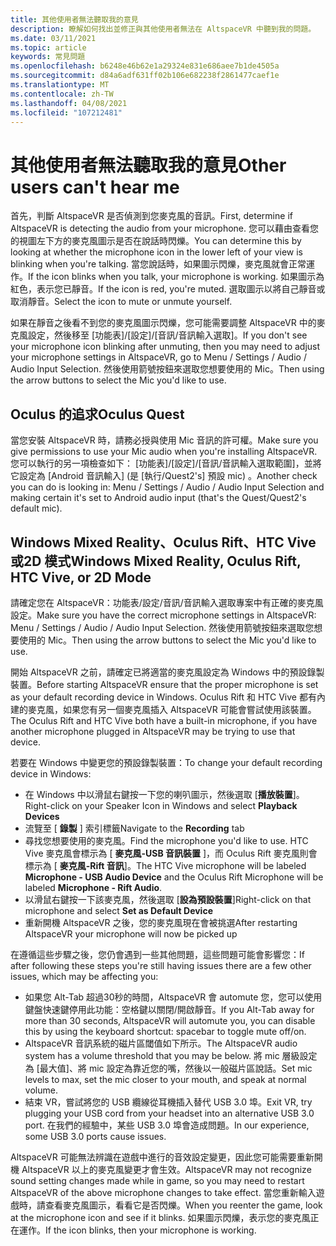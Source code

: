 ```yaml
---
title: 其他使用者無法聽取我的意見
description: 瞭解如何找出並修正與其他使用者無法在 AltspaceVR 中聽到我的問題。
ms.date: 03/11/2021
ms.topic: article
keywords: 常見問題
ms.openlocfilehash: b6248e46b62e1a29324e831e686aee7b1de4505a
ms.sourcegitcommit: d84a6adf631ff02b106e682238f2861477caef1e
ms.translationtype: MT
ms.contentlocale: zh-TW
ms.lasthandoff: 04/08/2021
ms.locfileid: "107212481"
---
```

# <a name="other-users-cant-hear-me"></a><span data-ttu-id="933a5-104">其他使用者無法聽取我的意見</span><span class="sxs-lookup"><span data-stu-id="933a5-104">Other users can't hear me</span></span>

<span data-ttu-id="933a5-105">首先，判斷 AltspaceVR 是否偵測到您麥克風的音訊。</span><span class="sxs-lookup"><span data-stu-id="933a5-105">First, determine if AltspaceVR is detecting the audio from your microphone.</span></span> <span data-ttu-id="933a5-106">您可以藉由查看您的視圖左下方的麥克風圖示是否在說話時閃爍。</span><span class="sxs-lookup"><span data-stu-id="933a5-106">You can determine this by looking at whether the microphone icon in the lower left of your view is blinking when you're talking.</span></span> <span data-ttu-id="933a5-107">當您說話時，如果圖示閃爍，麥克風就會正常運作。</span><span class="sxs-lookup"><span data-stu-id="933a5-107">If the icon blinks when you talk, your microphone is working.</span></span> <span data-ttu-id="933a5-108">如果圖示為紅色，表示您已靜音。</span><span class="sxs-lookup"><span data-stu-id="933a5-108">If the icon is red, you're muted.</span></span> <span data-ttu-id="933a5-109">選取圖示以將自己靜音或取消靜音。</span><span class="sxs-lookup"><span data-stu-id="933a5-109">Select the icon to mute or unmute yourself.</span></span>

<span data-ttu-id="933a5-110">如果在靜音之後看不到您的麥克風圖示閃爍，您可能需要調整 AltspaceVR 中的麥克風設定，然後移至 [功能表]/[設定]/[音訊/音訊輸入選取]。</span><span class="sxs-lookup"><span data-stu-id="933a5-110">If you don't see your microphone icon blinking after unmuting, then you may need to adjust your microphone settings in AltspaceVR, go to Menu / Settings / Audio / Audio Input Selection.</span></span> <span data-ttu-id="933a5-111">然後使用箭號按鈕來選取您想要使用的 Mic。</span><span class="sxs-lookup"><span data-stu-id="933a5-111">Then using the arrow buttons to select the Mic you'd like to use.</span></span>
 
## <a name="oculus-quest"></a><span data-ttu-id="933a5-112">Oculus 的追求</span><span class="sxs-lookup"><span data-stu-id="933a5-112">Oculus Quest</span></span> 

<span data-ttu-id="933a5-113">當您安裝 AltspaceVR 時，請務必授與使用 Mic 音訊的許可權。</span><span class="sxs-lookup"><span data-stu-id="933a5-113">Make sure you give permissions to use your Mic audio when you're installing AltspaceVR.</span></span> <span data-ttu-id="933a5-114">您可以執行的另一項檢查如下： [功能表]/[設定]/[音訊/音訊輸入選取範圍]，並將它設定為 [Android 音訊輸入] (是 [執行/Quest2's] 預設 mic) 。</span><span class="sxs-lookup"><span data-stu-id="933a5-114">Another check you can do is looking in: Menu / Settings / Audio / Audio Input Selection and making certain it's set to Android audio input (that's the Quest/Quest2's default mic).</span></span>
 
## <a name="windows-mixed-reality-oculus-rift-htc-vive-or-2d-mode"></a><span data-ttu-id="933a5-115">Windows Mixed Reality、Oculus Rift、HTC Vive 或2D 模式</span><span class="sxs-lookup"><span data-stu-id="933a5-115">Windows Mixed Reality, Oculus Rift, HTC Vive, or 2D Mode</span></span>

<span data-ttu-id="933a5-116">請確定您在 AltspaceVR：功能表/設定/音訊/音訊輸入選取專案中有正確的麥克風設定。</span><span class="sxs-lookup"><span data-stu-id="933a5-116">Make sure you have the correct microphone settings in AltspaceVR: Menu / Settings / Audio / Audio Input Selection.</span></span> <span data-ttu-id="933a5-117">然後使用箭號按鈕來選取您想要使用的 Mic。</span><span class="sxs-lookup"><span data-stu-id="933a5-117">Then using the arrow buttons to select the Mic you'd like to use.</span></span>

<span data-ttu-id="933a5-118">開始 AltspaceVR 之前，請確定已將適當的麥克風設定為 Windows 中的預設錄製裝置。</span><span class="sxs-lookup"><span data-stu-id="933a5-118">Before starting AltspaceVR ensure that the proper microphone is set as your default recording device in Windows.</span></span> <span data-ttu-id="933a5-119">Oculus Rift 和 HTC Vive 都有內建的麥克風，如果您有另一個麥克風插入 AltspaceVR 可能會嘗試使用該裝置。</span><span class="sxs-lookup"><span data-stu-id="933a5-119">The Oculus Rift and HTC Vive both have a built-in microphone, if you have another microphone plugged in AltspaceVR may be trying to use that device.</span></span>
 
<span data-ttu-id="933a5-120">若要在 Windows 中變更您的預設錄製裝置：</span><span class="sxs-lookup"><span data-stu-id="933a5-120">To change your default recording device in Windows:</span></span>
* <span data-ttu-id="933a5-121">在 Windows 中以滑鼠右鍵按一下您的喇叭圖示，然後選取 [**播放裝置**]。</span><span class="sxs-lookup"><span data-stu-id="933a5-121">Right-click on your Speaker Icon in Windows and select **Playback Devices**</span></span>
* <span data-ttu-id="933a5-122">流覽至 [ **錄製** ] 索引標籤</span><span class="sxs-lookup"><span data-stu-id="933a5-122">Navigate to the **Recording** tab</span></span>
* <span data-ttu-id="933a5-123">尋找您想要使用的麥克風。</span><span class="sxs-lookup"><span data-stu-id="933a5-123">Find the microphone you'd like to use.</span></span> <span data-ttu-id="933a5-124">HTC Vive 麥克風會標示為 [ **麥克風-USB 音訊裝置** ]，而 Oculus Rift 麥克風則會標示為 [ **麥克風-Rift 音訊**]。</span><span class="sxs-lookup"><span data-stu-id="933a5-124">The HTC Vive microphone will be labeled **Microphone - USB Audio Device** and the Oculus Rift Microphone will be labeled **Microphone - Rift Audio**.</span></span>
* <span data-ttu-id="933a5-125">以滑鼠右鍵按一下該麥克風，然後選取 [**設為預設裝置**]</span><span class="sxs-lookup"><span data-stu-id="933a5-125">Right-click on that microphone and select **Set as Default Device**</span></span>
* <span data-ttu-id="933a5-126">重新開機 AltspaceVR 之後，您的麥克風現在會被挑選</span><span class="sxs-lookup"><span data-stu-id="933a5-126">After restarting AltspaceVR your microphone will now be picked up</span></span>
 
<span data-ttu-id="933a5-127">在遵循這些步驟之後，您仍會遇到一些其他問題，這些問題可能會影響您：</span><span class="sxs-lookup"><span data-stu-id="933a5-127">If after following these steps you're still having issues there are a few other issues, which may be affecting you:</span></span>
* <span data-ttu-id="933a5-128">如果您 Alt-Tab 超過30秒的時間，AltspaceVR 會 automute 您，您可以使用鍵盤快速鍵停用此功能：空格鍵以關閉/開啟靜音。</span><span class="sxs-lookup"><span data-stu-id="933a5-128">If you Alt-Tab away for more than 30 seconds, AltspaceVR will automute you, you can disable this by using the keyboard shortcut: spacebar to toggle mute off/on.</span></span>
* <span data-ttu-id="933a5-129">AltspaceVR 音訊系統的磁片區閾值如下所示。</span><span class="sxs-lookup"><span data-stu-id="933a5-129">The AltspaceVR audio system has a volume threshold that you may be below.</span></span> <span data-ttu-id="933a5-130">將 mic 層級設定為 [最大值]、將 mic 設定為靠近您的嘴，然後以一般磁片區說話。</span><span class="sxs-lookup"><span data-stu-id="933a5-130">Set mic levels to max, set the mic closer to your mouth, and speak at normal volume.</span></span>
* <span data-ttu-id="933a5-131">結束 VR，嘗試將您的 USB 纜線從耳機插入替代 USB 3.0 埠。</span><span class="sxs-lookup"><span data-stu-id="933a5-131">Exit VR, try plugging your USB cord from your headset into an alternative USB 3.0 port.</span></span> <span data-ttu-id="933a5-132">在我們的經驗中，某些 USB 3.0 埠會造成問題。</span><span class="sxs-lookup"><span data-stu-id="933a5-132">In our experience, some USB 3.0 ports cause issues.</span></span>

<span data-ttu-id="933a5-133">AltspaceVR 可能無法辨識在遊戲中進行的音效設定變更，因此您可能需要重新開機 AltspaceVR 以上的麥克風變更才會生效。</span><span class="sxs-lookup"><span data-stu-id="933a5-133">AltspaceVR may not recognize sound setting changes made while in game, so you may need to restart AltspaceVR of the above microphone changes to take effect.</span></span>  <span data-ttu-id="933a5-134">當您重新輸入遊戲時，請查看麥克風圖示，看看它是否閃爍。</span><span class="sxs-lookup"><span data-stu-id="933a5-134">When you reenter the game, look at the microphone icon and see if it blinks.</span></span> <span data-ttu-id="933a5-135">如果圖示閃爍，表示您的麥克風正在運作。</span><span class="sxs-lookup"><span data-stu-id="933a5-135">If the icon blinks, then your microphone is working.</span></span>